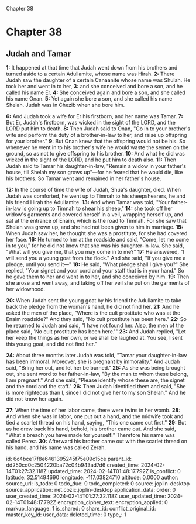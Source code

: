 Chapter 38

# Chapter 38

## Judah and Tamar

**1:** It happened at that time that Judah went down from his brothers and turned aside to a certain Adullamite, whose name was Hirah.
**2:** There Judah saw the daughter of a certain Canaanite whose name was Shulah. He took her and went in to her,
**3:** and she conceived and bore a son, and he called his name Er.
**4:** She conceived again and bore a son, and she called his name Onan.
**5:** Yet again she bore a son, and she called his name Shelah. Judah was in Chezib when she bore him.

**6:** And Judah took a wife for Er his firstborn, and her name was Tamar.
**7:** But Er, Judah's firstborn, was wicked in the sight of the LORD, and the LORD put him to death.
**8:** Then Judah said to Onan, "Go in to your brother's wife and perform the duty of a brother-in-law to her, and raise up offspring for your brother."
**9:** But Onan knew that the offspring would not be his. So whenever he went in to his brother's wife he would waste the semen on the ground, so as not to give offspring to his brother.
**10:** And what he did was wicked in the sight of the LORD, and he put him to death also.
**11:** Then Judah said to Tamar his daughter-in-law, "Remain a widow in your father's house, till Shelah my son grows up"—for he feared that he would die, like his brothers. So Tamar went and remained in her father's house.

**12:** In the course of time the wife of Judah, Shua's daughter, died. When Judah was comforted, he went up to Timnah to his sheepshearers, he and his friend Hirah the Adullamite.
**13:** And when Tamar was told, "Your father-in-law is going up to Timnah to shear his sheep,"
**14:** she took off her widow's garments and covered herself in a veil, wrapping herself up, and sat at the entrance of Enaim, which is the road to Timnah. For she saw that Shelah was grown up, and she had not been given to him in marriage.
**15:** When Judah saw her, he thought she was a prostitute, for she had covered her face.
**16:** He turned to her at the roadside and said, "Come, let me come in to you," for he did not know that she was his daughter-in-law. She said, "What will you give me, that you may come in to me?"
**17:** He answered, "I will send you a young goat from the flock." And she said, "If you give me a pledge, until you send it—"
**18:** He said, "What pledge shall I give you?" She replied, "Your signet and your cord and your staff that is in your hand." So he gave them to her and went in to her, and she conceived by him.
**19:** Then she arose and went away, and taking off her veil she put on the garments of her widowhood.

**20:** When Judah sent the young goat by his friend the Adullamite to take back the pledge from the woman's hand, he did not find her.
**21:** And he asked the men of the place, "Where is the cult prostitute who was at the Enaim roadside?" And they said, "No cult prostitute has been here."
**22:** So he returned to Judah and said, "I have not found her. Also, the men of the place said, 'No cult prostitute has been here.'"
**23:** And Judah replied, "Let her keep the things as her own, or we shall be laughed at. You see, I sent this young goat, and did not find her."

**24:** About three months later Judah was told, "Tamar your daughter-in-law has been immoral. Moreover, she is pregnant by immorality." And Judah said, "Bring her out, and let her be burned."
**25:** As she was being brought out, she sent word to her father-in-law, "By the man to whom these belong, I am pregnant." And she said, "Please identify whose these are, the signet and the cord and the staff."
**26:** Then Judah identified them and said, "She is more righteous than I, since I did not give her to my son Shelah."  And he did not know her again.

**27:** When the time of her labor came, there were twins in her womb.
**28:** And when she was in labor, one put out a hand, and the midwife took and tied a scarlet thread on his hand, saying, "This one came out first."
**29:** But as he drew back his hand, behold, his brother came out. And she said, "What a breach you have made for yourself!" Therefore his name was called Perez.
**30:** Afterward his brother came out with the scarlet thread on his hand, and his name was called Zerah.


id: 6c4bce17f8e6461395245f75e09c15ce
parent_id: dd250cd0c2504220ba72c04b943ad7d6
created_time: 2024-02-14T01:27:32.118Z
updated_time: 2024-02-14T01:48:17.792Z
is_conflict: 0
latitude: 32.51494690
longitude: -117.03824710
altitude: 0.0000
author: 
source_url: 
is_todo: 0
todo_due: 0
todo_completed: 0
source: joplin-desktop
source_application: net.cozic.joplin-desktop
application_data: 
order: 0
user_created_time: 2024-02-14T01:27:32.118Z
user_updated_time: 2024-02-14T01:48:17.792Z
encryption_cipher_text: 
encryption_applied: 0
markup_language: 1
is_shared: 0
share_id: 
conflict_original_id: 
master_key_id: 
user_data: 
deleted_time: 0
type_: 1